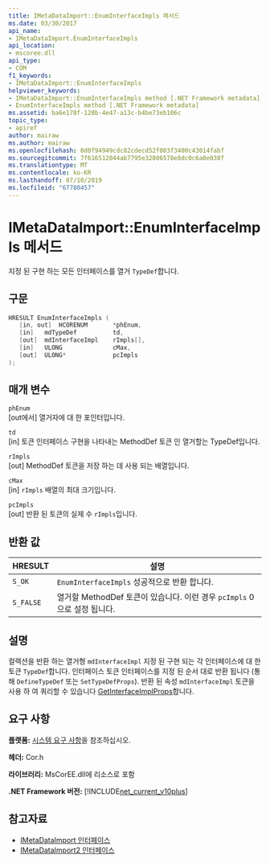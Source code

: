 ```yaml
---
title: IMetaDataImport::EnumInterfaceImpls 메서드
ms.date: 03/30/2017
api_name:
- IMetaDataImport.EnumInterfaceImpls
api_location:
- mscoree.dll
api_type:
- COM
f1_keywords:
- IMetaDataImport::EnumInterfaceImpls
helpviewer_keywords:
- IMetaDataImport::EnumInterfaceImpls method [.NET Framework metadata]
- EnumInterfaceImpls method [.NET Framework metadata]
ms.assetid: ba6e178f-128b-4e47-a13c-b4be73eb106c
topic_type:
- apiref
author: mairaw
ms.author: mairaw
ms.openlocfilehash: 0d0f94949cdc82cdecd52f003f3400c43014fabf
ms.sourcegitcommit: 7f616512044ab7795e32806578e8dc0c6a0e038f
ms.translationtype: MT
ms.contentlocale: ko-KR
ms.lasthandoff: 07/10/2019
ms.locfileid: "67780457"
---
```

# <a name="imetadataimportenuminterfaceimpls-method"></a>IMetaDataImport::EnumInterfaceImpls 메서드
지정 된 구현 하는 모든 인터페이스를 열거 `TypeDef`합니다. 
  
## <a name="syntax"></a>구문  
  
```cpp  
HRESULT EnumInterfaceImpls (  
   [in, out]  HCORENUM       *phEnum,   
   [in]   mdTypeDef          td,  
   [out]  mdInterfaceImpl    rImpls[],   
   [in]   ULONG              cMax,  
   [out]  ULONG*             pcImpls  
);  
```  
  
## <a name="parameters"></a>매개 변수  
 `phEnum`  
 [out에서] 열거자에 대 한 포인터입니다.  
  
 `td`  
 [in] 토큰 인터페이스 구현을 나타내는 MethodDef 토큰 인 열거할는 TypeDef입니다.  
  
 `rImpls`  
 [out] MethodDef 토큰을 저장 하는 데 사용 되는 배열입니다.  
  
 `cMax`  
 [in] `rImpls` 배열의 최대 크기입니다.  
  
 `pcImpls`  
 [out] 반환 된 토큰의 실제 수 `rImpls`입니다.  
  
## <a name="return-value"></a>반환 값  
  
|HRESULT|설명|  
|-------------|-----------------|  
|`S_OK`|`EnumInterfaceImpls` 성공적으로 반환 합니다.|  
|`S_FALSE`|열거할 MethodDef 토큰이 있습니다. 이런 경우 `pcImpls` 0으로 설정 됩니다.|  

## <a name="remarks"></a>설명

컬렉션을 반환 하는 열거형 `mdInterfaceImpl` 지정 된 구현 되는 각 인터페이스에 대 한 토큰 `TypeDef`합니다. 인터페이스 토큰 인터페이스를 지정 된 순서 대로 반환 됩니다 (통해 `DefineTypeDef` 또는 `SetTypeDefProps`). 반환 된 속성 `mdInterfaceImpl` 토큰을 사용 하 여 쿼리할 수 있습니다 [GetInterfaceImplProps](imetadataimport-getinterfaceimplprops-method.md)합니다.
  
## <a name="requirements"></a>요구 사항  
 **플랫폼:** [시스템 요구 사항](../../../../docs/framework/get-started/system-requirements.md)을 참조하십시오.  
  
 **헤더:** Cor.h  
  
 **라이브러리:** MsCorEE.dll에 리소스로 포함  
  
 **.NET Framework 버전:** [!INCLUDE[net_current_v10plus](../../../../includes/net-current-v10plus-md.md)]  
  
## <a name="see-also"></a>참고자료

- [IMetaDataImport 인터페이스](../../../../docs/framework/unmanaged-api/metadata/imetadataimport-interface.md)
- [IMetaDataImport2 인터페이스](../../../../docs/framework/unmanaged-api/metadata/imetadataimport2-interface.md)
